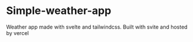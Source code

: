 # Simple-weather-app
Weather app made with svelte and tailwindcss. Built with svite and hosted by vercel
